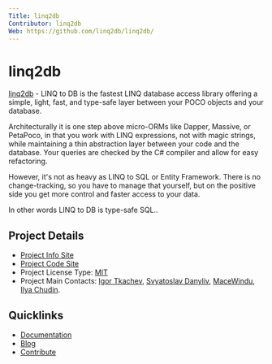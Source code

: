 ```yaml
---
Title: linq2db
Contributor: linq2db
Web: https://github.com/linq2db/linq2db/
---
```

# linq2db

[linq2db](https://github.com/linq2db/linq2db) - LINQ to DB is the fastest LINQ database access library offering a simple, light, fast, and type-safe layer between your POCO objects and your database.

Architecturally it is one step above micro-ORMs like Dapper, Massive, or PetaPoco, in that you work with LINQ expressions, not with magic strings, while maintaining a thin abstraction layer between your code and the database. Your queries are checked by the C# compiler and allow for easy refactoring.

However, it's not as heavy as LINQ to SQL or Entity Framework. There is no change-tracking, so you have to manage that yourself, but on the positive side you get more control and faster access to your data.

In other words LINQ to DB is type-safe SQL..

## Project Details

* [Project Info Site](https://github.com/linq2db/linq2db)
* [Project Code Site](https://github.com/linq2db/linq2db)
* Project License Type: [MIT](https://github.com/linq2db/linq2db/blob/master/MIT-LICENSE.txt)
* Project Main Contacts: [Igor Tkachev](https://github.com/igor-tkachev), [Svyatoslav Danyliv](https://github.com/sdanyliv), [MaceWindu](https://github.com/MaceWindu), [Ilya Chudin](https://github.com/ili).

## Quicklinks

* [Documentation](https://github.com/linq2db/linq2db/wiki)
* [Blog](http://blog.linq2db.com)
* [Contribute](https://github.com/linq2db/linq2db/blob/master/CONTRIBUTING.md)
